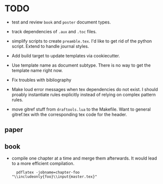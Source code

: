 TODO
====

* test and review `book` and `poster` document types.

* track dependencies of `.aux` and `.toc` files.

* simplify scripts to create `preamble.tex`. I'd like to get rid of the python
  script. Extend to handle journal styles.

* Add build target to update templates via cookiecutter.

* Use template name as document subtype. There is no way to get the template name right
  now.

* Fix troubles with bibliography

* Make loud error messages when tex dependencies do not exist. I should proably
  instantiate rules explicitly instead of relying on complex pattern rules.

* move gitref stuff from `draftools.lua` to the Makefile. Want to general gitref.tex with
  the corresponding tex code for the header.


## paper


## book

* compile one chapter at a time and merge them afterwards. It would lead to a more
  efficient compilation.

        pdflatex -jobname=chapter-foo "\\includeonly{foo}\\input{master.tex}"
